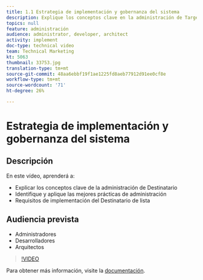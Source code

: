 ```yaml
---
title: 1.1 Estrategia de implementación y gobernanza del sistema
description: Explique los conceptos clave en la administración de Target, identifique y aplique las prácticas recomendadas de administración e indique los requisitos de implementación de Target
topics: null
feature: administración
audience: administrator, developer, architect
activity: implement
doc-type: technical video
team: Technical Marketing
kt: 5063
thumbnail: 33753.jpg
translation-type: tm+mt
source-git-commit: 48aa6ebbf19f1ae1225fd8aeb77912d91ee0cf8e
workflow-type: tm+mt
source-wordcount: '71'
ht-degree: 26%

---
```



# Estrategia de implementación y gobernanza del sistema

## Descripción

En este vídeo, aprenderá a:

* Explicar los conceptos clave de la administración de Destinatario
* Identifique y aplique las mejores prácticas de administración
* Requisitos de implementación del Destinatario de lista

## Audiencia prevista

* Administradores
* Desarrolladores
* Arquitectos

>[!VIDEO](https://video.tv.adobe.com/v/33753/?quality=12)

Para obtener más información, visite la [documentación](https://docs.adobe.com/content/help/en/target/using/administer/administrating-target.html).
